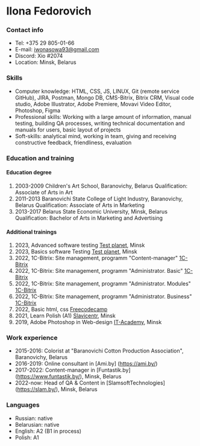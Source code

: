 # Ilona Fedorovich
### Contact info
* Tel: +375 29 805-01-66
* E-mail: iwonasowa93@gmail.com
* Discord: Xio #2074
* Location: Minsk, Belarus

### Skills
+ Computer knowledge: HTML, CSS, JS, LINUX, Git (remote service GitHub), JIRA, Postman, Mongo DB, CMS-Bitrix, Bitrix CRM, Visual code studio, Adobe Illustrator, Adobe Premiere, Movavi Video Editor, Photoshop, Figma
+ Professional skills: Working with a large amount of information, manual testing, building QA processes,  writing technical documentation and manuals for users, basic layout of projects
+ Soft-skills: analytical mind, working in team, giving and receiving constructive feedback, friendliness, evaluation
### Education and training
#### Education degree
1. 2003-2009 Children's Art School, Baranovichy, Belarus
Qualification: Associate of Arts in Art
2. 2011-2013 Baranovichi State College of Light Industry, Baranovichy, Belarus
Qualification: Associate of Arts in Marketing
3. 2013-2017 Belarus State Economic University, Minsk, Belarus
Qualification: Bachelor of Arts in Marketing and Advertising

#### Additional trainings
1. 2023, Advanced software testing
[Test planet](https://test-planet.by/), Minsk
2. 2023, Basics software Testing
[Test planet](https://test-planet.by/), Minsk
3. 2022, 1C-Bitrix: Site management, programm "Content-manager"
[1C-Bitrix](https://dev.1c-bitrix.ru/)
4. 2022, 1C-Bitrix: Site management, programm "Administrator. Basic"
[1C-Bitrix](https://dev.1c-bitrix.ru/)
5. 2022, 1C-Bitrix: Site management, programm "Administrator. Modules"
[1C-Bitrix](https://dev.1c-bitrix.ru/)
6. 2022, 1C-Bitrix: Site management, programm "Administrator. Business"
[1C-Bitrix](https://dev.1c-bitrix.ru/)
7. 2022, Basic html, css
[Freecodecamp](https://www.freecodecamp.org/)
8. 2021, Learn Polish (A1)
[Slavicentr](https://dyjalog.by/), Minsk
9. 2019, Adobe Photoshop in Web-design
[IT-Academy](https://www.it-academy.by/), Minsk 

### Work experience
+ 2015-2016: Colorist at "Baranovichi Cotton Production Association", Baranovichy, Belarus
+ 2016-2019: Online consultant in [Ami.by] (https://ami.by/)
+ 2017-2022: Content-manager in [Funtastik.by] (https://www.funtastik.by/), Minsk, Belarus
+ 2022-now: Head of QA & Content in [SlamsoftTechnologies] (https://slam.by/), Minsk, Belarus

### Languages
+ Russian: native
+ Belarusian: native
+ English: A2 (B1 in process)
+ Polish: A1